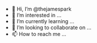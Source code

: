 - 👋 Hi, I’m @thejamespark
- 👀 I’m interested in ...
- 🌱 I’m currently learning ...
- 💞️ I’m looking to collaborate on ...
- 📫 How to reach me ...

<!---
thejamespark/thejamespark is a ✨ special ✨ repository because its `README.md` (this file) appears on your GitHub profile.
You can click the Preview link to take a look at your changes.
--->
